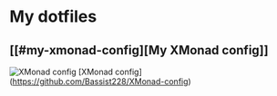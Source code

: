 # My dotfiles

## [[#my-xmonad-config][My XMonad config]]
![XMonad config](https://github.com/Bassist228/screenshots/blob/main/dotfiles.png?raw=true)
[XMonad config] (https://github.com/Bassist228/XMonad-config)
